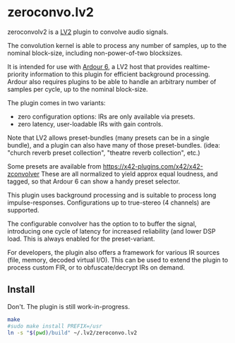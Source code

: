 zeroconvo.lv2
=============

zeroconvolv2 is a [LV2](http://lv2plug.in) plugin to convolve audio signals.

The convolution kernel is able to process any number of samples, up to the
nominal block-size, including non-power-of-two blocksizes.

It is intended for use with [Ardour 6](http://ardour.org), a LV2 host that
provides realtime-priority information to this plugin for efficient background
processing. Ardour also requires plugins to be able to handle an arbitrary number
of samples per cycle, up to the nominal block-size.

The plugin comes in two variants:

 * zero configuration options: IRs are only available via presets.
 * zero latency, user-loadable IRs with gain controls.

Note that LV2 allows preset-bundles (many presets can be in a single bundle),
and a plugin can also have many of those preset-bundles.
(idea: "church reverb preset collection", "theatre reverb collection", etc.)

Some presets are available from https://x42-plugins.com/x42/x42-zconvolver
These are all normalized to yield approx equal loudness, and tagged, so 
that Ardour 6 can show a handy preset selector.

This plugin uses background processing and is suitable to process
long impulse-responses. Configurations up to true-stereo (4 channels)
are supported.

The configurable convolver has the option to to buffer the signal,
introducing one cycle of latency for increased reliability (and lower DSP
load. This is always enabled for the preset-variant.

For developers, the plugin also offers a framework for various IR
sources (file, memory, decoded virtual I/O). This can be used to
extend the plugin to process custom FIR, or to obfuscate/decrypt
IRs on demand.

Install
-------

Don't. The plugin is still work-in-progress.

```bash
make
#sudo make install PREFIX=/usr
ln -s "$(pwd)/build" ~/.lv2/zeroconvo.lv2
```
